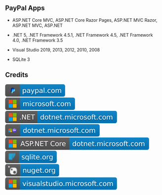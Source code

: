 PayPal Apps
-----------

- ASP.NET Core MVC, ASP.NET Core Razor Pages, ASP.NET MVC Razor, ASP.NET MVC, ASP.NET

- .NET 5, .NET Framework 4.5.1, .NET Framework 4.5, .NET Framework 4.0, .NET Framework 3.5

- Visual Studio 2019, 2013, 2012, 2010, 2008

- SQLite 3

Credits
-------
[![image](
Credits/paypal.com.svg)](https://paypal.com/)  
[![image](
Credits/microsoft.com.svg)](https://microsoft.com/)<!--[![image](
Credits/dotnet.microsoft.com.svg)](https://dotnet.microsoft.com/)-->  
[![image](
Credits/CS.NET-dotnet.microsoft.com.svg)](https://dotnet.microsoft.com/)  
[![image](
Credits/CS-dotnet.microsoft.com.svg)](https://dotnet.microsoft.com/)  
[![image](
Credits/ASP.NET-Core-dotnet.microsoft.com.svg)](https://dotnet.microsoft.com/apps/aspnet/)  
[![image](
Credits/sqlite.org.svg)](https://sqlite.org/)  
[![image](
Credits/nuget.org.svg)](https://nuget.org/)  
[![image](
Credits/visualstudio.microsoft.com.svg)](https://visualstudio.microsoft.com/)
